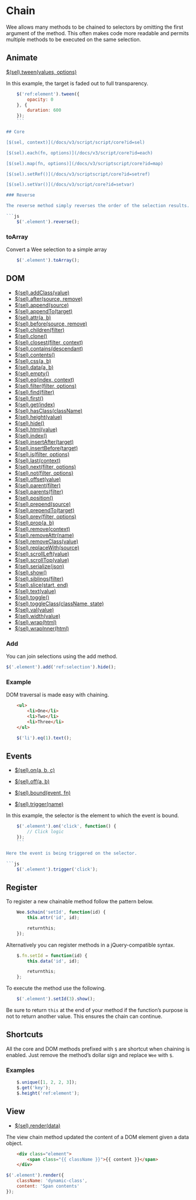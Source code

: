 # Chain

Wee allows many methods to be chained to selectors by omitting the first argument of the method. This often makes code more readable and permits multiple methods to be executed on the same selection.

## Animate

[$(sel).tween(values, options)](/docs/v3/script/animate?id=tween)

In this example, the target is faded out to full transparency.

```js
    $('ref:element').tween({
        opacity: 0
    }, {
        duration: 600
    });
	```

## Core

[$(sel, context)](/docs/v3/script/script/core?id=sel)

[$(sel).each(fn, options)](/docs/v3/script/core?id=each)

[$(sel).map(fn, options)](/docs/v3/scriptscript/core?id=map)

[$(sel).setRef()](/docs/v3/scriptscript/core?id=setref)

[$(sel).setVar()](/docs/v3/script/core?id=setvar)

### Reverse

The reverse method simply reverses the order of the selection results.

```js
    $('.element').reverse();
```

### toArray

Convert a Wee selection to a simple array
```js
    $('.element').toArray();
```

## DOM

- [$(sel).addClass(value)](/docs/v3/script/dom?id=addclass)
- [$(sel).after(source, remove)](/docs/v3/script/dom?id=after)
- [$(sel).append(source)](/docs/v3/script/dom?id=append)
- [$(sel).appendTo(target)](/docs/v3/script/dom?id=appendto)
- [$(sel).attr(a, b)](/docs/v3/script/dom?id=attr)
- [$(sel).before(source, remove)](/docs/v3/script/dom?id=before)
- [$(sel).children(filter)](/docs/v3/script/dom?id=children)
- [$(sel).clone()](/docs/v3/script/dom?id=clone)
- [$(sel).closest(filter, context)](/docs/v3/script/dom?id=closest)
- [$(sel).contains(descendant)](/docs/v3/script/dom?id=contains)
- [$(sel).contents()](/docs/v3/script/dom?id=contents)
- [$(sel).css(a, b)](/docs/v3/script/dom?id=css)
- [$(sel).data(a, b)](/docs/v3/script/dom?id=data)
- [$(sel).empty()](/docs/v3/script/dom?id=empty)
- [$(sel).eq(index, context)](/docs/v3/script/core?id=eq)
- [$(sel).filter(filter, options)](/docs/v3/script/dom?id=filter)
- [$(sel).find(filter)](/docs/v3/script/dom?id=find)
- [$(sel).first()](/docs/v3/script/core?id=first)
- [$(sel).get(index)](/docs/v3/script/core?id=eq)
- [$(sel).hasClass(className)](/docs/v3/script/dom?id=hasclass)
- [$(sel).height(value)](/docs/v3/script/dom?id=height)
- [$(sel).hide()](/docs/v3/script/dom?id=hide)
- [$(sel).html(value)](/docs/v3/script/dom?id=html)
- [$(sel).index()](/docs/v3/script/dom?id=index)
- [$(sel).insertAfter(target)](/docs/v3/script/dom?id=insertafter)
- [$(sel).insertBefore(target)](/docs/v3/script/dom?id=insertbefore)
- [$(sel).is(filter, options)](/docs/v3/script/dom?id=is)
- [$(sel).last(context)](/docs/v3/script/dom?id=last)
- [$(sel).next(filter, options)](/docs/v3/script/dom?id=next)
- [$(sel).not(filter, options)](/docs/v3/script/dom?id=not)
- [$(sel).offset(value)](/docs/v3/script/dom?id=offset)
- [$(sel).parent(filter)](/docs/v3/script/dom?id=parent)
- [$(sel).parents(filter)](/docs/v3/script/dom?id=parents)
- [$(sel).position()](/docs/v3/script/dom?id=position)
- [$(sel).prepend(source)](/docs/v3/script/dom?id=prepend)
- [$(sel).prependTo(target)](/docs/v3/script/dom?id=prependto)
- [$(sel).prev(filter, options)](/docs/v3/script/dom?id=prev)
- [$(sel).prop(a, b)](/docs/v3/script/dom?id=prop)
- [$(sel).remove(context)](/docs/v3/script/dom?id=remove)
- [$(sel).removeAttr(name)](/docs/v3/script/dom?id=removeattr)
- [$(sel).removeClass(value)](/docs/v3/script/dom?id=removeclass)
- [$(sel).replaceWith(source)](/docs/v3/script/dom?id=replacewith)
- [$(sel).scrollLeft(value)](/docs/v3/script/dom?id=scrollleft)
- [$(sel).scrollTop(value)](/docs/v3/script/dom?id=scrolltop)
- [$(sel).serialize(json)](/docs/v3/script/dom?id=serializeform)
- [$(sel).show()](/docs/v3/script/dom?id=show)
- [$(sel).siblings(filter)](/docs/v3/script/dom?id=siblings)
- [$(sel).slice(start, end)](/docs/v3/script/dom?id=slice)
- [$(sel).text(value)](/docs/v3/script/dom?id=text)
- [$(sel).toggle()](/docs/v3/script/dom?id=toggle)
- [$(sel).toggleClass(className, state)](/docs/v3/script/dom?id=toggleclass)
- [$(sel).val(value)](/docs/v3/script/dom?id=val)
- [$(sel).width(value)](/docs/v3/script/dom?id=width)
- [$(sel).wrap(html)](/docs/v3/script/dom?id=wrap)
- [$(sel).wrapInner(html)](/docs/v3/script/dom?id=wrapinner)

### Add

You can join selections using the add method.

```js
$('.element').add('ref:selection').hide();
```

### Example

DOM traversal is made easy with chaining.

```html
    <ul>
		<li>One</li>
		<li>Two</li>
		<li>Three</li>
	</ul>
```
```js
    $('li').eq(1).text();
```

## Events

- [$(sel).on(a, b, c)](https://www.weepower.com/script/events#on)

- [$(sel).off(a, b)](https://www.weepower.com/script/events#off)

- [$(sel).bound(event, fn)](https://www.weepower.com/script/events#bound)

- [$(sel).trigger(name)](https://www.weepower.com/script/events#trigger)

In this example, the selector is the element to which the event is bound.

```js
    $('.element').on('click', function() {
        // Click logic
    });
	```

Here the event is being triggered on the selector.

```js
    $('.element').trigger('click');
```

## Register

To register a new chainable method follow the pattern below.

```js
    Wee.$chain('setId', function(id) {
        this.attr('id', id);

        returnthis;
    });
```

Alternatively you can register methods in a jQuery-compatible syntax.

```js
    $.fn.setId = function(id) {
        this.data('id', id);

        returnthis;
    };
```

To execute the method use the following.

```js
    $('.element').setId(3).show();
```

Be sure to return `this` at the end of your method if the function’s purpose is not to return another value. This ensures the chain can continue.

## Shortcuts

All the core and DOM methods prefixed with `$` are shortcut when chaining is enabled. Just remove the method’s dollar sign and replace `Wee` with `$`.

### Examples
```js
    $.unique([1, 2, 2, 3]);
    $.get('key');
    $.height('ref:element');
```

## View

- [$(sel).render(data)](https://www.weepower.com/script/view#render)

The view chain method updated the content of a DOM element given a data object.

```html
    <div class="element">
		<span class="{{ className }}">{{ content }}</span>
	</div>
```

```js
$('.element').render({
    className: 'dynamic-class',
    content: 'Span contents'
});
```
